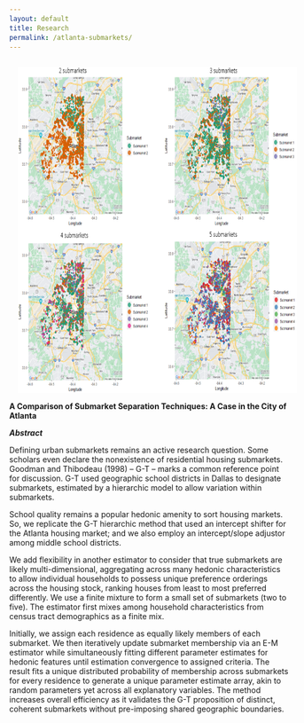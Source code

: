 ```yaml
---
layout: default
title: Research
permalink: /atlanta-submarkets/
---
```


<img style="width=733px;height=587.2px;float:left;padding:15px;"
src="/images/atlanta_submarkets.PNG" alt="" width="733" height="587.2">

**A Comparison of Submarket Separation Techniques: A Case in the City of Atlanta** 

***Abstract***

Defining urban submarkets remains an active research question. Some scholars even declare the nonexistence of residential housing submarkets. Goodman and Thibodeau (1998) – G-T – marks a common reference point for discussion. G-T used geographic school districts in Dallas to designate submarkets, estimated by a hierarchic model to allow variation within submarkets.

School quality remains a popular hedonic amenity to sort housing markets. So, we replicate the G-T hierarchic method that used an intercept shifter for the Atlanta housing market; and we also employ an intercept/slope adjustor among middle school districts.

We add flexibility in another estimator to consider that true submarkets are likely multi-dimensional, aggregating across many hedonic characteristics to allow individual households to possess unique preference orderings across the housing stock, ranking houses from least to most preferred differently. We use a finite mixture to form a small set of submarkets (two to five). The estimator first mixes among household characteristics from census tract demographics as a finite mix.

Initially, we assign each residence as equally likely members of each submarket. We then iteratively update submarket membership via an E-M estimator while simultaneously fitting different parameter estimates for hedonic features until estimation convergence to assigned criteria. The result fits a unique distributed probability of membership across submarkets for every residence to generate a unique parameter estimate array, akin to random parameters yet across all explanatory variables. The method increases overall efficiency as it validates the G-T proposition of distinct, coherent submarkets without pre-imposing shared geographic boundaries.
